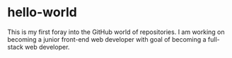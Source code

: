 # hello-world
This is my first foray into the GitHub world of repositories.
I am working on becoming a junior front-end web developer with goal of becoming a full-stack web developer.
